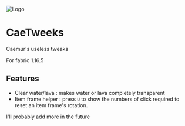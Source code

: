 ![Logo](https://cdn.discordapp.com/attachments/735439950647918612/848206055149666324/icon.png)
# CaeTweeks
Caemur's useless tweaks

For fabric 1.16.5

## Features
- Clear water/lava : makes water or lava completely transparent
- Item frame helper : press `U` to show the numbers of click required to reset an item frame's rotation.

I'll probably add more in the future